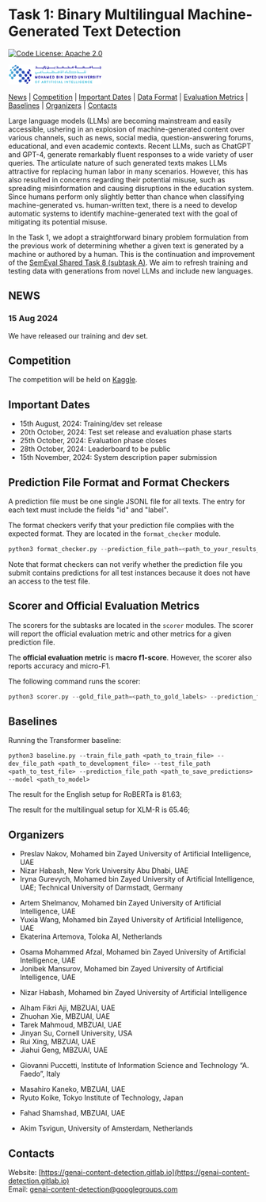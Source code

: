 # Task 1: Binary Multilingual Machine-Generated Text Detection

[![Code License: Apache 2.0](https://img.shields.io/badge/License-Apache_2.0-green.svg)](https://raw.githubusercontent.com/mbzuai-nlp/SemEval2024-task8/subtask_A_and_B/LICENSE)

<p align="left" float="left">
  <img src="images/MBZUAI-logo.png" height="40" />
</p>


[News](#news) | [Competition](#competition) | [Important Dates](#important_dates) | [Data Format](#data_format) | [Evaluation Metrics](#scorer_and_official_evaluation_metrics) | [Baselines](#baselines) | [Organizers](#organizers) | [Contacts](#contacts)

Large language models (LLMs) are becoming mainstream and easily accessible, ushering in an explosion of machine-generated content over various channels, such as news, social media, question-answering forums, educational, and even academic contexts. Recent LLMs, such as ChatGPT and GPT-4, generate remarkably fluent responses to a wide variety of user queries. The articulate nature of such generated texts makes LLMs attractive for replacing human labor in many scenarios. However, this has also resulted in concerns regarding their potential misuse, such as spreading misinformation and causing disruptions in the education system. Since humans perform only slightly better than chance when classifying machine-generated vs. human-written text, there is a need to develop automatic systems to identify machine-generated text with the goal of mitigating its potential misuse. 

In the Task 1, we adopt a straightforward binary problem formulation from the previous work of determining whether a given text is generated by a machine or authored by a human. This is the continuation and improvement of the [SemEval Shared Task 8 (subtask A)](https://arxiv.org/abs/2404.14183). We aim to refresh training and testing data with generations from novel LLMs and include new languages.

## NEWS 

### 15 Aug 2024

We have released our training and dev set.

## Competition

The competition will be held on [Kaggle](https://www.kaggle.com/t/23638a8c0d59469196aa67f6bf747f0f).

## <a name="important_dates"></a>Important Dates

- 15th August, 2024: Training/dev set release
- 20th October, 2024: Test set release and evaluation phase starts
- 25th October, 2024: Evaluation phase closes
- 28th October, 2024: Leaderboard to be public
- 15th November, 2024: System description paper submission

## <a name="data_format"></a>Prediction File Format and Format Checkers

A prediction file must be one single JSONL file for all texts. The entry for each text must include the fields "id" and "label".  

The format checkers verify that your prediction file complies with the expected format. They are located in the ```format_checker``` module.

```python
python3 format_checker.py --prediction_file_path=<path_to_your_results_files> 
```

Note that format checkers can not verify whether the prediction file you submit contains predictions for all test instances because it does not have an access to the test file.

## <a name="scorer_and_official_evaluation_metrics"></a>Scorer and Official Evaluation Metrics

The scorers for the subtasks are located in the ```scorer``` modules.
The scorer will report the official evaluation metric and other metrics for a given prediction file.

The **official evaluation metric** is **macro f1-score**. However, the scorer also reports accuracy and micro-F1. 

The following command runs the scorer:
```python
python3 scorer.py --gold_file_path=<path_to_gold_labels> --prediction_file_path=<path_to_your_results_file> 
```

## <a name="baselines"></a>Baselines

Running the Transformer baseline:
 ```
python3 baseline.py --train_file_path <path_to_train_file> --dev_file_path <path_to_development_file> --test_file_path <path_to_test_file> --prediction_file_path <path_to_save_predictions> --model <path_to_model>
 ```

The result for the English setup for RoBERTa is 81.63;

The result for the multilingual setup for XLM-R is 65.46;

## Organizers

[//]: # (- Firoj Alam, Qatar Computing Research Institute, Qatar)
- Preslav Nakov, Mohamed bin Zayed University of Artificial Intelligence, UAE
- Nizar Habash, New York University Abu Dhabi, UAE
- Iryna Gurevych, Mohamed bin Zayed University of Artificial Intelligence, UAE; Technical University of Darmstadt, Germany

[//]: # (- Shammur Chowdhury, Qatar Computing Research Institute, HBKU, Qatar)
- Artem Shelmanov, Mohamed bin Zayed University of Artificial Intelligence, UAE
- Yuxia Wang, Mohamed bin Zayed University of Artificial Intelligence, UAE
- Ekaterina Artemova, Toloka AI, Netherlands

[//]: # (- Mucahid Kutlu, Qatar University, Qatar)
[//]: # (- George Mikros, Hamad Bin Khalifa University, Qatar)
- Osama Mohammed Afzal, Mohamed bin Zayed University of Artificial Intelligence, UAE
- Jonibek Mansurov, Mohamed bin Zayed University of Artificial Intelligence, UAE

[//]: # (- Thomas Arnold, Technical University Darmstadt)
- Nizar Habash, Mohamed bin Zayed University of Artificial Intelligence

[//]: # (- Hariram Veeramani, UCLA, USA)
[//]: # (- Md Tanvirul Alam, Rochester Institute of Technology, USA)
[//]: # (- Sahinur Rahman Laskar, UPES, Dehradun, India)
[//]: # (- Somnath Banerjee, University of Tartu, Estonia)
[//]: # (- Noureldin Elmadany, Arab Academy for Science and Technology, Egypt)
[//]: # (- Md Saiful Islam, University of Alberta, USA)
[//]: # (- Abdullah I. Alharbi, King Abdulaziz University, Saudi Arabia)
[//]: # (- Maram Hasanain, Qatar Computing Research Institute, Qatar)
- Alham Fikri Aji, MBZUAI, UAE
- Zhuohan Xie, MBZUAI, UAE
- Tarek Mahmoud, MBZUAI, UAE
- Jinyan Su, Cornell University, USA
- Rui Xing, MBZUAI, UAE
- Jiahui Geng, MBZUAI, UAE

[//]: # (- Yassine El Kheir, Technical University Berlin, Germany)
- Giovanni Puccetti, Institute of Information Science and Technology “A. Faedo”, Italy

[//]: # (- Vladislav Mikhailov, University of Oslo, Norway)
- Masahiro Kaneko, MBZUAI, UAE
- Ryuto Koike, Tokyo Institute of Technology, Japan

[//]: # (- Orchid Chetia Phukan, Indraprastha Institute of Information Technology Delhi, India)
[//]: # (- Koel Dutta Chowdhury, Saarland University, Germany)
[//]: # (- Saied Alshahrani, Clarkson University, USA)
- Fahad Shamshad, MBZUAI, UAE

[//]: # (- Md Messal Monem Miah, Texas A&M University, USA)
[//]: # (- Shah Nawaz, Johannes Kepler University Linz, Austria)
[//]: # (- Dr. Bishwa Ranjan Das, Interscience Institute of Management and Technology, India)
[//]: # (- Nada Ayman GabAllah, Coventry University, Egypt Branch, Egypt)
[//]: # (- Kamel Gaanoun, Institut National de Statistiques et d’Economie Appliquée, Morocco)
[//]: # (- Shailja Thakur, IBM Research, USA)
[//]: # (- Amr Keleg, University of Edinburgh, UK)
- Akim Tsvigun, University of Amsterdam, Netherlands

[//]: # (- Muhammad Amin Nadim, University of Pegaso, Italy)
[//]: # (- Marc Franco-Salvador, Symanto Research, Germany)
[//]: # (- José Ángel González, Symanto Research, Germany)
[//]: # (- Areg Mikael Sarvazyan, Symanto Research, Germany)
[//]: # (- Walter Daelemans, University of Antwerp, Belgium)
[//]: # (- Piotr Przybyła, Universitat Pompeu Fabra, Italy)
[//]: # (- Adaku Uchendu,  MIT Lincoln Laboratory, USA )
[//]: # (- Sheily Panwar, CUC-Ulster University &#40;Doha&#41;, Qatar)
[//]: # (- Xianjun Yang, UCSB, USA )
[//]: # (- Fatima Haouari, Qatar University)
[//]: # (- Fahim Shakil Tamim, IUBAT, Bangladesh)
[//]: # (- Zach Johnson, Microsoft, USA)
[//]: # (- Abubakarr Jaye, Microsoft, USA )
[//]: # (- Jason Lucas, Penn State University, USA)
[//]: # (- Francisco Rangel, Genaios, Germany)
[//]: # (- Erum Haris, University of Leeds, UK)
[//]: # (- Mohammad Ruhul Amin, Fordham University, USA)
[//]: # (- Ram Mohan Rao Kadiyala, University of Maryland, USA)

## Contacts

Website: [https://genai-content-detection.gitlab.io](https://genai-content-detection.gitlab.io)  
Email: genai-content-detection@googlegroups.com
